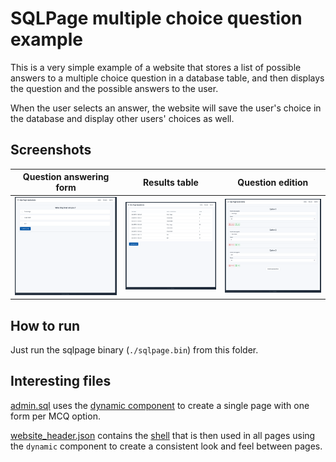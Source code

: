 # SQLPage multiple choice question example

This is a very simple example of a website that stores a list of 
possible answers to a multiple choice question in a database table,
and then displays the question and the possible answers to the user.

When the user selects an answer, the website will save the user's
choice in the database and display other users' choices as well.

## Screenshots

| Question answering form | Results table | Question edition |
| --- | --- | --- |
| ![Question answering form](screenshots/main_form.png) | ![Results table](screenshots/results.png) | ![Question edition](screenshots/admin.png) |

## How to run

Just run the sqlpage binary (`./sqlpage.bin`) from this folder.

## Interesting files

[admin.sql](admin.sql) uses the [dynamic component](https://sql.ophir.dev/documentation.sql?component=dynamic#component) to create a single page with one form per MCQ option.

[website_header.json](website_header.json) contains the [shell](https://sql.ophir.dev/documentation.sql?component=shell#component) that is then used in all pages using the `dynamic` component to create a consistent look and feel between pages.